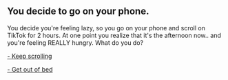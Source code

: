 ## You decide to go on your phone.

You decide you're feeling lazy, so you go on your phone and scroll on TikTok for 2 hours. At one point you realize that it's the afternoon now.. and you're feeling REALLY hungry. What do you do?

[- Keep scrolling](keep-scrolling/continue-scrolling.md)

[- Get out of bed](Get-out-of-bed/Get-out-of-bed.md)
